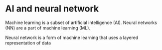 # AI and neural network

Machine learning is a subset of artificial intelligence (AI). Neural networks (NN) are a part of machine learning (ML). 

Neural network is a form of machine learning that uses a layered representation of data